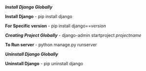 ***Install Django Globally***

**Install Django**
    - pip install django

**For Specific version**
    - pip install django==*version*


***Creating Project Globally***
    - django-admin startproject *projectname*

**To Run server**
    - python manage.py runserver

***Uninstall Django Globally***

**Uninstall Django**
    - pip uninstall django

